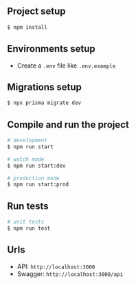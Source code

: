 ## Project setup

```bash
$ npm install
```

## Environments setup
- Create a `.env` file like `.env.example`

## Migrations setup

```bash
$ npx prisma migrate dev
```

## Compile and run the project

```bash
# development
$ npm run start

# watch mode
$ npm run start:dev

# production mode
$ npm run start:prod
```

## Run tests

```bash
# unit tests
$ npm run test
```

## Urls
- API: `http://localhost:3000`
- Swagger: `http://localhost:3000/api`